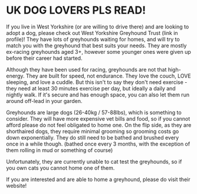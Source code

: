 # UK DOG LOVERS PLS READ!
If you live in West Yorkshire (or are willing to drive there) and are looking to adopt a dog, please check out West Yorkshire Greyhound Trust (link in profile)! They have lots of greyhounds waiting for homes, and will try to match you with the greyhound that best suits your needs. They are mostly ex-racing greyhounds aged 3+, however some younger ones were given up before their career had started. 

Although they have been used for racing, greyhounds are not that high-energy. They are built for speed, not endurance. They love the couch, LOVE sleeping, and love a cuddle. But this isn't to say they don't need exercise - they need at least 30 minutes exercise per day, but ideally a daily and nightly walk. If it's secure and has enough space, you can also let them run around off-lead in your garden.

Greyhounds are large dogs (26-40kg / 57-88lbs), which is something to consider. They will have more expensive vet bills and food, so if you cannot afford please do not feel obligated to home one. On the flip side, as they are shorthaired dogs, they require minimal grooming so grooming costs go down exponentially. They do still need to be bathed and brushed every once in a while though. (bathed once every 3 months, with the exception of them rolling in mud or something of course)

Unfortunately, they are currently unable to cat test the greyhounds, so if you own cats you cannot home one of them.

If you are interested and are able to home a greyhound, please do visit their website!
